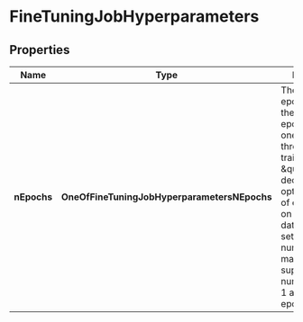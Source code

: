 # FineTuningJobHyperparameters

## Properties
Name | Type | Description | Notes
------------ | ------------- | ------------- | -------------
**nEpochs** | **OneOfFineTuningJobHyperparametersNEpochs** | The number of epochs to train the model for. An epoch refers to one full cycle through the training dataset. \&quot;auto\&quot; decides the optimal number of epochs based on the size of the dataset. If setting the number manually, we support any number between 1 and 50 epochs. | 
